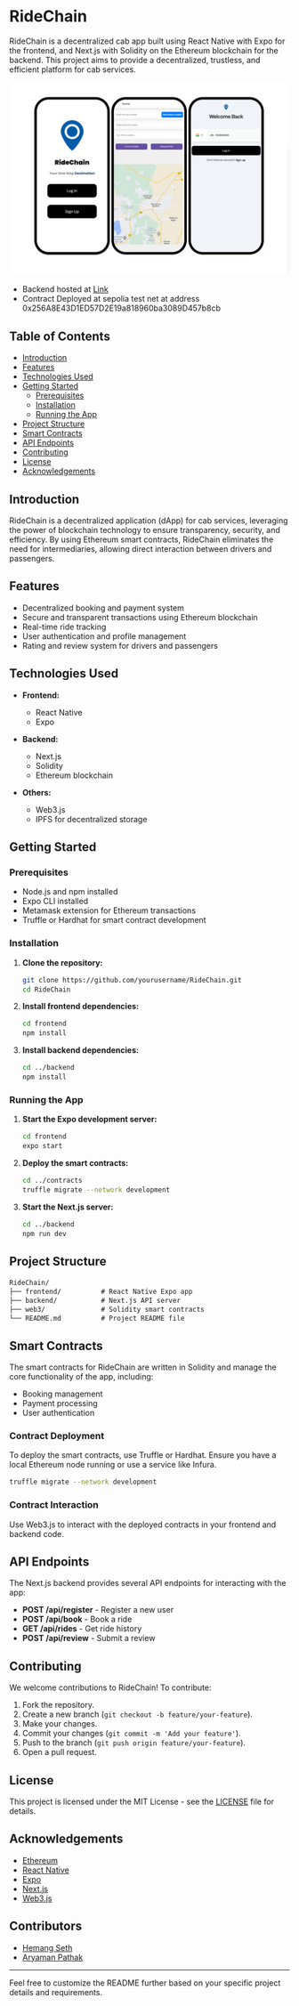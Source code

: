 

# RideChain

RideChain is a decentralized cab app built using React Native with Expo for the frontend, and Next.js with Solidity on the Ethereum blockchain for the backend. This project aims to provide a decentralized, trustless, and efficient platform for cab services.

<!-- add photo -->

![Cover](dapp.png)
- Backend hosted at [Link](https://ride-chain.vercel.app/)
- Contract Deployed at sepolia test net at address 0x256A8E43D1ED57D2E19a818960ba3089D457b8cb 

## Table of Contents

- [Introduction](#introduction)
- [Features](#features)
- [Technologies Used](#technologies-used)
- [Getting Started](#getting-started)
  - [Prerequisites](#prerequisites)
  - [Installation](#installation)
  - [Running the App](#running-the-app)
- [Project Structure](#project-structure)
- [Smart Contracts](#smart-contracts)
- [API Endpoints](#api-endpoints)
- [Contributing](#contributing)
- [License](#license)
- [Acknowledgements](#acknowledgements)

## Introduction

RideChain is a decentralized application (dApp) for cab services, leveraging the power of blockchain technology to ensure transparency, security, and efficiency. By using Ethereum smart contracts, RideChain eliminates the need for intermediaries, allowing direct interaction between drivers and passengers.

## Features

- Decentralized booking and payment system
- Secure and transparent transactions using Ethereum blockchain
- Real-time ride tracking
- User authentication and profile management
- Rating and review system for drivers and passengers

## Technologies Used

- **Frontend:**
  - React Native
  - Expo

- **Backend:**
  - Next.js
  - Solidity
  - Ethereum blockchain

- **Others:**
  - Web3.js
  - IPFS for decentralized storage

## Getting Started

### Prerequisites

- Node.js and npm installed
- Expo CLI installed
- Metamask extension for Ethereum transactions
- Truffle or Hardhat for smart contract development

### Installation

1. **Clone the repository:**
   ```sh
   git clone https://github.com/yourusername/RideChain.git
   cd RideChain
   ```

2. **Install frontend dependencies:**
   ```sh
   cd frontend
   npm install
   ```

3. **Install backend dependencies:**
   ```sh
   cd ../backend
   npm install
   ```

### Running the App

1. **Start the Expo development server:**
   ```sh
   cd frontend
   expo start
   ```

2. **Deploy the smart contracts:**
   ```sh
   cd ../contracts
   truffle migrate --network development
   ```

3. **Start the Next.js server:**
   ```sh
   cd ../backend
   npm run dev
   ```

## Project Structure

```plaintext
RideChain/
├── frontend/          # React Native Expo app
├── backend/           # Next.js API server
├── web3/              # Solidity smart contracts
└── README.md          # Project README file
```

## Smart Contracts

The smart contracts for RideChain are written in Solidity and manage the core functionality of the app, including:

- Booking management
- Payment processing
- User authentication

### Contract Deployment

To deploy the smart contracts, use Truffle or Hardhat. Ensure you have a local Ethereum node running or use a service like Infura.

```sh
truffle migrate --network development
```

### Contract Interaction

Use Web3.js to interact with the deployed contracts in your frontend and backend code.

## API Endpoints

The Next.js backend provides several API endpoints for interacting with the app:

- **POST /api/register** - Register a new user
- **POST /api/book** - Book a ride
- **GET /api/rides** - Get ride history
- **POST /api/review** - Submit a review

## Contributing

We welcome contributions to RideChain! To contribute:

1. Fork the repository.
2. Create a new branch (`git checkout -b feature/your-feature`).
3. Make your changes.
4. Commit your changes (`git commit -m 'Add your feature'`).
5. Push to the branch (`git push origin feature/your-feature`).
6. Open a pull request.

## License

This project is licensed under the MIT License - see the [LICENSE](LICENSE) file for details.

## Acknowledgements

- [Ethereum](https://ethereum.org/)
- [React Native](https://reactnative.dev/)
- [Expo](https://expo.dev/)
- [Next.js](https://nextjs.org/)
- [Web3.js](https://web3js.readthedocs.io/)

## Contributors 

- [Hemang Seth](https://github.com/Hemang-2004)
- [Aryaman Pathak](https://github.com/Aryamanpathak2022/)

---

Feel free to customize the README further based on your specific project details and requirements.
